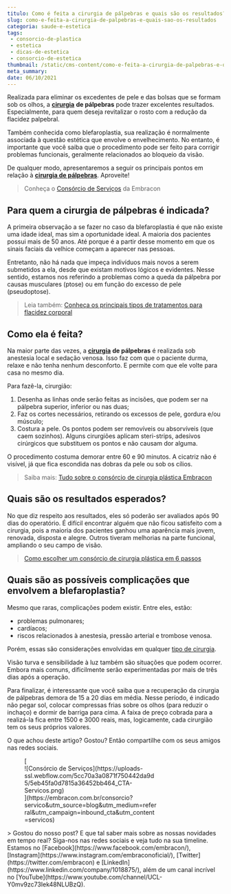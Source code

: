```yaml
---
titulo: Como é feita a cirurgia de pálpebras e quais são os resultados?
slug: como-e-feita-a-cirurgia-de-palpebras-e-quais-sao-os-resultados
categoria: saude-e-estetica
tags:
 - consorcio-de-plastica
 - estetica
 - dicas-de-estetica
 - consorcio-de-estetica
thumbnail: /static/cms-content/como-e-feita-a-cirurgia-de-palpebras-e-quais-sao-os-resultados.jpeg
meta_summary: 
date: 06/10/2021
---
```

Realizada para eliminar os excedentes de pele e das bolsas que se formam sob os olhos, a [**cirurgia**](https://www.embracon.com.br/blog/o-que-e-e-como-funciona-o-consorcio-para-cirurgia) **de pálpebras** pode trazer excelentes resultados. Especialmente, para quem deseja revitalizar o rosto com a redução da flacidez palpebral.

Também conhecida como blefaroplastia, sua realização é normalmente associada à questão estética que envolve o envelhecimento. No entanto, é importante que você saiba que o procedimento pode ser feito para corrigir problemas funcionais, geralmente relacionados ao bloqueio da visão.

De qualquer modo, apresentaremos a seguir os principais pontos em relação à [**cirurgia de pálpebras**](https://www.embracon.com.br/blog/consorcio-de-servicos-tudo-o-que-voce-precisa-saber-sobre-o-assunto). Aproveite!

> Conheça o [Consórcio de Serviços](https://www.embracon.com.br/consorcio-servicos) da Embracon

Para quem a cirurgia de pálpebras é indicada?
---------------------------------------------

A primeira observação a se fazer no caso da blefaroplastia é que não existe uma idade ideal, mas sim a oportunidade ideal. A maioria dos pacientes possui mais de 50 anos. Até porque é a partir desse momento em que os sinais faciais da velhice começam a aparecer nas pessoas.

Entretanto, não há nada que impeça indivíduos mais novos a serem submetidos a ela, desde que existam motivos lógicos e evidentes. Nesse sentido, estamos nos referindo a problemas como a queda da pálpebra por causas musculares (ptose) ou em função do excesso de pele (pseudoptose).

> Leia também: [Conheça os principais tipos de tratamentos para flacidez corporal](https://www.embracon.com.br/blog/saiba-quais-sao-os-principais-tipos-de-tratamentos-para-flacidez-corporal)

Como ela é feita?
-----------------

Na maior parte das vezes, a [**cirurgia**](https://www.embracon.com.br/blog/5-duvidas-sobre-o-consorcio-de-cirurgia) **de pálpebras** é realizada sob anestesia local e sedação venosa. Isso faz com que o paciente durma, relaxe e não tenha nenhum desconforto. E permite com que ele volte para casa no mesmo dia.

Para fazê-la, cirurgião:

1. Desenha as linhas onde serão feitas as incisões, que podem ser na pálpebra superior, inferior ou nas duas;
2. Faz os cortes necessários, retirando os excessos de pele, gordura e/ou músculo;
3. Costura a pele. Os pontos podem ser removíveis ou absorvíveis (que caem sozinhos). Alguns cirurgiões aplicam steri-strips, adesivos cirúrgicos que substituem os pontos e não causam dor alguma.

O procedimento costuma demorar entre 60 e 90 minutos. A cicatriz não é visível, já que fica escondida nas dobras da pele ou sob os cílios.

> Saiba mais: [Tudo sobre o consórcio de cirurgia plástica Embracon](https://www.embracon.com.br/blog/tudo-sobre-o-consorcio-de-cirurgia-plastica-embracon)

Quais são os resultados esperados?
----------------------------------

No que diz respeito aos resultados, eles só poderão ser avaliados após 90 dias do operatório. É difícil encontrar alguém que não ficou satisfeito com a cirurgia, pois a maioria dos pacientes ganhou uma aparência mais jovem, renovada, disposta e alegre. Outros tiveram melhorias na parte funcional, ampliando o seu campo de visão.

> [Como escolher um consórcio de cirurgia plástica em 6 passos](https://www.embracon.com.br/blog/como-escolher-um-consorcio-de-cirurgia-plastica-em-6-passos)

Quais são as possíveis complicações que envolvem a blefaroplastia?
------------------------------------------------------------------

Mesmo que raras, complicações podem existir. Entre eles, estão:

- problemas pulmonares;
- cardíacos;
- riscos relacionados à anestesia, pressão arterial e trombose venosa.

Porém, essas são considerações envolvidas em qualquer [tipo de cirurgia](https://www.embracon.com.br/blog/conheca-os-principais-consorcios-de-servicos-embracon).

Visão turva e sensibilidade à luz também são situações que podem ocorrer. Embora mais comuns, dificilmente serão experimentadas por mais de três dias após a operação.

Para finalizar, é interessante que você saiba que a recuperação da cirurgia de pálpebras demora de 15 a 20 dias em média. Nesse período, é indicado não pegar sol, colocar compressas frias sobre os olhos (para reduzir o inchaço) e dormir de barriga para cima. A faixa de preço cobrada para a realizá-la fica entre 1500 e 3000 reais, mas, logicamente, cada cirurgião tem os seus próprios valores.

O que achou deste artigo? Gostou? Então compartilhe com os seus amigos nas redes sociais.

<figure class="w-richtext-figure-type-image w-richtext-align-center" style="max-width:310px">[<div>![Consórcio de Serviços](https://uploads-ssl.webflow.com/5cc70a3a0871f750442da9d5/5eb45fa0d7815a36452bb464_CTA-Servicos.png)</div>](https://embracon.com.br/consorcio?servico&utm_source=blog&utm_medium=referral&utm_campaign=inbound_cta&utm_content=servicos)</figure>> Gostou do nosso post? E que tal saber mais sobre as nossas novidades em tempo real? Siga-nos nas redes sociais e veja tudo na sua timeline. Estamos no [Facebook](https://www.facebook.com/embracon/), [Instagram](https://www.instagram.com/embraconoficial/), [Twitter](https://twitter.com/embracon) e [LinkedIn](https://www.linkedin.com/company/1018875/), além de um canal incrível no [YouTube](https://www.youtube.com/channel/UCL-Y0mv9zc73Iek48NLUBzQ).
